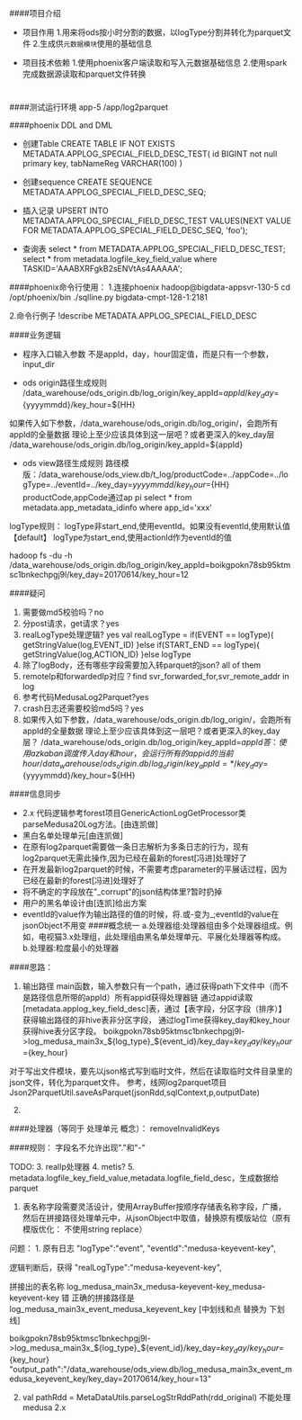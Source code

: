####项目介绍
* 项目作用
1.用来将ods按小时分割的数据，以logType分割并转化为parquet文件
2.生成供`元数据模块`使用的基础信息

* 项目技术依赖
1.使用phoenix客户端读取和写入元数据基础信息
2.使用spark完成数据源读取和parquet文件转换

#


####测试运行环境
app-5 
/app/log2parquet

####phoenix DDL and DML
* 创建Table
CREATE TABLE IF NOT EXISTS METADATA.APPLOG_SPECIAL_FIELD_DESC_TEST(
id BIGINT not null primary key,
tabNameReg VARCHAR(100)
)


* 创建sequence
CREATE SEQUENCE METADATA.APPLOG_SPECIAL_FIELD_DESC_SEQ;

* 插入记录
UPSERT INTO METADATA.APPLOG_SPECIAL_FIELD_DESC_TEST VALUES(NEXT VALUE FOR METADATA.APPLOG_SPECIAL_FIELD_DESC_SEQ, 'foo');

* 查询表
select * from METADATA.APPLOG_SPECIAL_FIELD_DESC_TEST;
select * from metadata.logfile_key_field_value where TASKID='AAABXRFgkB2sENVtAs4AAAAA';
 

####phoenix命令行使用：
1.连接phoenix
hadoop@bigdata-appsvr-130-5
cd /opt/phoenix/bin
./sqlline.py bigdata-cmpt-128-1:2181

2.命令行例子
!describe METADATA.APPLOG_SPECIAL_FIELD_DESC


####业务逻辑
* 程序入口输入参数
不是appId，day，hour固定值，而是只有一个参数，input_dir

* ods origin路径生成规则
/data_warehouse/ods_origin.db/log_origin/key_appId=${appId}/key_day=${yyyymmdd}/key_hour=${HH}


如果传入如下参数，/data_warehouse/ods_origin.db/log_origin/，会跑所有appId的全量数据
理论上至少应该具体到这一层吧？或者更深入的key_day层
/data_warehouse/ods_origin.db/log_origin/key_appId=${appId}


* ods view路径生成规则
路径模版：/data_warehouse/ods_view.db/t_log/productCode=../appCode=../logType=../eventId=../key_day=${yyyymmdd}/key_hour=${HH}
productCode,appCode通过ap pi
select * from metadata.app_metadata_idinfo where app_id='xxx'

logType规则：
 logType非start_end,使用eventId。如果没有eventId,使用默认值【default】
 logType为start_end,使用actionId作为eventId的值


hadoop fs -du -h /data_warehouse/ods_origin.db/log_origin/key_appId=boikgpokn78sb95ktmsc1bnkechpgj9l/key_day=20170614/key_hour=12


####疑问
1. 需要做md5校验吗？no
2. 分post请求，get请求？yes
3. realLogType处理逻辑? yes
val realLogType = if(EVENT == logType){
            getStringValue(log,EVENT_ID)
          }else if(START_END == logType){
            getStringValue(log,ACTION_ID)
          }else logType
4. 除了logBody，还有哪些字段需要加入转parquet的json? all of them
5. remoteIp和forwardedIp对应？find svr_forwarded_for,svr_remote_addr in log
6. 参考代码MedusaLog2Parquet?yes
7. crash日志还需要校验md5吗？yes
8. 如果传入如下参数，/data_warehouse/ods_origin.db/log_origin/，会跑所有appId的全量数据
 理论上至少应该具体到这一层吧？或者更深入的key_day层？
 /data_warehouse/ods_origin.db/log_origin/key_appId=${appId}
 答：
 使用azkaban调度传入day和hour，会运行所有的appid的当前hour
 /data_warehouse/ods_origin.db/log_origin/key_appId=*/key_day=${yyyymmdd}/key_hour=${HH}
 



####信息同步
* 2.x 代码逻辑参考forest项目GenericActionLogGetProcessor类parseMedusa20Log方法。[由连凯做]
* 黑白名单处理单元[由连凯做]
* 在原有log2parquet需要做一条日志解析为多条日志的行为，现有log2parquet无需此操作,因为已经在最新的forest[冯进]处理好了
* 在开发最新log2parquet的时候，不需要考虑parameter的平展话过程，因为已经在最新的forest[冯进]处理好了
* 将不确定的字段放在"_corrupt"的json结构体里?暂时扔掉
* 用户的黑名单设计由[连凯]给出方案
* eventId的value作为输出路径的值的时候，将.或-变为_;eventId的value在jsonObject不用变
####概念统一
a.处理器组:处理器组由多个处理器组成。例如，电视猫3.x处理组，此处理组由黑名单处理单元、平展化处理器等构成。
b.处理器:粒度最小的处理器




####思路：
1. 输出路径
main函数，输入参数只有一个path，通过获得path下文件中（而不是路径信息所带的appId）所有appid获得处理器链
  通过appid读取[metadata.applog_key_field_desc]表，通过【表字段，分区字段（排序）】获得输出路径的非hive表非分区字段，
通过logTime获得key_day和key_hour获得hive表分区字段。
boikgpokn78sb95ktmsc1bnkechpgj9l->log_medusa_main3x_${log_type}_${event_id}/key_day=${key_day}/key_hour=${key_hour}


  对于写出文件模块，要先以json格式写到临时文件，然后在读取临时文件目录里的json文件，转化为parquet文件。
参考，线网log2parquet项目
Json2ParquetUtil.saveAsParquet(jsonRdd,sqlContext,p,outputDate)

2. 



####处理器（等同于 处理单元 概念）：
removeInvalidKeys



####规则：
字段名不允许出现"."和"-"

TODO:
3. realIp处理器
4. metis?
5. metadata.logfile_key_field_value,metadata.logfile_field_desc，生成数据给parquet
1. 表名称字段需要灵活设计，使用ArrayBuffer按顺序存储表名称字段，广播，然后在拼接路径处理单元中，从jsonObject中取值，替换原有模版站位（原有模版优化：
   不使用string replace）


问题：
1. 
原有日志
 "logType":"event",
  "eventId":"medusa-keyevent-key",

逻辑判断后，获得
 "realLogType":"medusa-keyevent-key",

拼接出的表名称
log_medusa_main3x_medusa-keyevent-key_medusa-keyevent-key 错
正确的拼接路径是
log_medusa_main3x_event_medusa_keyevent_key [中划线和点 替换为 下划线]
 
boikgpokn78sb95ktmsc1bnkechpgj9l->log_medusa_main3x_${log_type}_${event_id}/key_day=${key_day}/key_hour=${key_hour}
"output_path":"/data_warehouse/ods_view.db/log_medusa_main3x_event_medusa_keyevent_key/key_day=20170614/key_hour=13"

2.
    val pathRdd = MetaDataUtils.parseLogStrRddPath(rdd_original)
不能处理medusa 2.x

